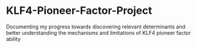 # KLF4-Pioneer-Factor-Project
Documenting my progress towards discovering relevant determinants and better understanding the mechanisms and limitations of KLF4 pioneer factor ability
